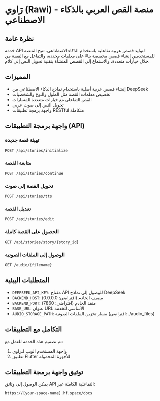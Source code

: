 # رَاوي (Rawi) - منصة القص العربي بالذكاء الاصطناعي 

## نظرة عامة
خدمة API لتوليد قصص عربية تفاعلية باستخدام الذكاء الاصطناعي. تتيح المنصة للمستخدمين إنشاء قصص مخصصة بناءً على معلمات محددة، والتفاعل مع القصة من خلال خيارات متعددة، والاستماع إلى القصص المنشأة بتقنية تحويل النص إلى كلام.

## المميزات
- إنشاء قصص عربية أصلية باستخدام نماذج الذكاء الاصطناعي من DeepSeek
- تخصيص معلمات القصة مثل الطول والنوع والشخصيات
- القص التفاعلي مع خيارات متعددة للمسارات
- تحويل النص إلى صوت عربي
- واجهة برمجة تطبيقات RESTful متكاملة

## واجهة برمجة التطبيقات (API)

### تهيئة قصة جديدة
```
POST /api/stories/initialize
```

### متابعة القصة
```
POST /api/stories/continue
```

### تحويل القصة إلى صوت
```
POST /api/stories/tts
```

### تعديل القصة
```
POST /api/stories/edit
```

### الحصول على القصة كاملة
```
GET /api/stories/story/{story_id}
```

### الوصول إلى الملفات الصوتية
```
GET /audio/{filename}
```

## المتطلبات البيئية
- `DEEPSEEK_API_KEY`: مفتاح API للوصول إلى نماذج DeepSeek
- `BACKEND_HOST`: مضيف الخادم (افتراضي: 0.0.0.0)
- `BACKEND_PORT`: منفذ الخادم (افتراضي: 7860)
- `BASE_URL`: عنوان URL الأساسي للخدمة
- `AUDIO_STORAGE_PATH`: مسار تخزين الملفات الصوتية (افتراضي: ./audio_files)

## التكامل مع التطبيقات
تم تصميم هذه الخدمة للعمل مع:
1. واجهة المستخدم الويب لـراوي
2. تطبيق Flutter للأجهزة المحمولة

## توثيق واجهة برمجة التطبيقات
يمكن الوصول إلى وثائق API التفاعلية الكاملة عبر:
```
https://[your-space-name].hf.space/docs
``` 